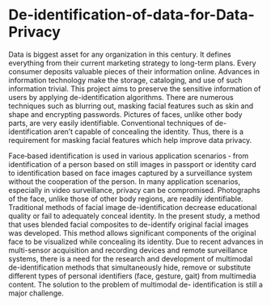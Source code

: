 # De-identification-of-data-for-Data-Privacy
Data is biggest asset for any organization in this century. It defines everything from their 
current marketing strategy to long-term plans. Every consumer deposits valuable pieces of 
their information online. Advances in information technology make the storage, cataloging, 
and use of such information trivial. This project aims to preserve the sensitive information of 
users by applying de-identification algorithms. There are numerous techniques such as 
blurring out, masking facial features such as skin and shape and encrypting passwords. 
Pictures of faces, unlike other body parts, are very easily identifiable. Conventional 
techniques of de-identification aren’t capable of concealing the identity. Thus, there is a 
requirement for masking facial features which help improve data privacy.

Face‐based identification is used in various application scenarios ‐ from identification of a 
person based on still images in passport or identity card to identification based on face 
images captured by a surveillance system without the cooperation of the person. In many 
application scenarios, especially in video surveillance, privacy can be compromised. 
Photographs of the face, unlike those of other body regions, are readily identifiable. 
Traditional methods of facial image de-identification decrease educational quality or fail to 
adequately conceal identity. In the present study, a method that uses blended facial 
composites to de-identify original facial images was developed. This method allows 
significant components of the original face to be visualized while concealing its identity. Due 
to recent advances in multi-sensor acquisition and recording devices and remote surveillance 
systems, there is a need for the research and development of multimodal de-identification 
methods that simultaneously hide, remove or substitute different types of personal identifiers 
(face, gesture, gait) from multimedia content. The solution to the problem of multimodal de-
identification is still a major challenge.
